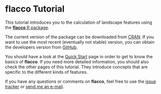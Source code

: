 # flacco Tutorial

This tutorial introduces you to the calculation of landscape features using the [**flacco** R package](https://github.com/kerschke/flacco).

The current version of the package can be downloaded from [CRAN](https://cran.r-project.org/web/packages/flacco/). If you want to use the most recent (eventually not stable) version, you can obtain the developers version from [GitHub](https://github.com/kerschke/flacco).

You should have a look at the [Quick Start](quickstart.md) page in order to get to know the basics of **flacco**. If you need more detailed information, you should also check the other pages of this tutorial. They introduce concepts that are specific to the different kinds of features.

If you have any questions or comments on **flacco**, feel free to use the [issue tracker](https://github.com/kerschke/flacco/issues) or [send me an e-mail](kerschke@uni-muenster.de).
